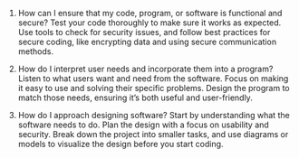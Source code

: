 1. How can I ensure that my code, program, or software is functional and secure?
Test your code thoroughly to make sure it works as expected. Use tools to check for security issues, and follow best practices for secure coding, like encrypting data and using secure communication methods.

2. How do I interpret user needs and incorporate them into a program?
Listen to what users want and need from the software. Focus on making it easy to use and solving their specific problems. Design the program to match those needs, ensuring it’s both useful and user-friendly.

3. How do I approach designing software?
Start by understanding what the software needs to do. Plan the design with a focus on usability and security. Break down the project into smaller tasks, and use diagrams or models to visualize the design before you start coding.

